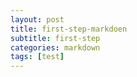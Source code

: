 ```yaml
---
layout: post
title: first-step-markdoen
subtitle: first-step
categories: markdown
tags: [test]
---
```

